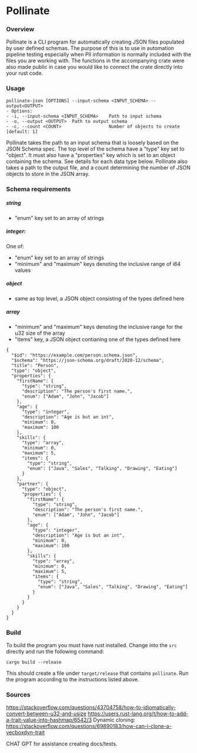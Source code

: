 # Pollinate

### Overview

Pollinate is a CLI program for automatically creating JSON files populated by user defined schemas. The purpose of this is to use in automation pipeline testing especially when PII information is normally included with the files you are working with. The functions in the accompanying crate were also made public in case you would like to connect the crate directly into your rust code.

### Usage

```
pollinate-json [OPTIONS] --input-schema <INPUT_SCHEMA> --output<OUTPUT>
- Options:
- -i, --input-schema <INPUT_SCHEMA>    Path to input schema
- -o, --output <OUTPUT>  Path to output schema
- -c, --count <COUNT>                  Number of objects to create [default: 1]
```

Pollinate takes the path to an input schema that is loosely based on the JSON Schema spec. The top level of the schema have a "type" key set to "object". It must also have a "properties" key which is set to an object containing the schema. See details for each data type below. Pollinate also takes a path to the output file, and a count determining the number of JSON objects to store in the JSON array.

### Schema requirements

##### string

- "enum" key set to an array of strings

##### integer:

One of:

- "enum" key set to an array of strings
- "minimum" and "maximum" keys denoting the inclusive range of i64 values

##### object

- same as top level, a JSON object consisting of the types defined here

##### array

- "minimum" and "maximum" keys denoting the inclusive range for the u32 size of the array
- "items" key, a JSON object contianing one of the types defined here

```
{
  "$id": "https://example.com/person.schema.json",
  "$schema": "https://json-schema.org/draft/2020-12/schema",
  "title": "Person",
  "type": "object",
  "properties": {
    "firstName": {
      "type": "string",
      "description": "The person's first name.",
      "enum": ["Adam", "John", "Jacob"]
    },
    "age": {
      "type": "integer",
      "description": "Age is but an int",
      "minimum": 0,
      "maximum": 100
    },
    "skills": {
      "type": "array",
      "minimum": 0,
      "maximum": 5,
      "items": {
        "type": "string",
        "enum": ["Java", "Sales", "Talking", "Drawing", "Eating"]
      }
    },
    "partner": {
      "type": "object",
      "properties": {
        "firstName": {
          "type": "string",
          "description": "The person's first name.",
          "enum": ["Adam", "John", "Jacob"]
        },
        "age": {
          "type": "integer",
          "description": "Age is but an int",
          "minimum": 0,
          "maximum": 100
        },
        "skills": {
          "type": "array",
          "minimum": 0,
          "maximum": 5,
          "items": {
            "type": "string",
            "enum": ["Java", "Sales", "Talking", "Drawing", "Eating"]
          }
        }
      }
    }
  }
}

```

### Build

To build the program you must have rust installed. Change into the `src` directly and run the following command:

```
cargo build --release
```

This should create a file under `target/release` that contains `pollinate`. Run the program according to the instructions listed above.

### Sources

https://stackoverflow.com/questions/43704758/how-to-idiomatically-convert-between-u32-and-usize
https://users.rust-lang.org/t/how-to-add-a-trait-value-into-hashmap/6542/3
Dynamic cloning: https://stackoverflow.com/questions/69890183/how-can-i-clone-a-vecboxdyn-trait

CHAT GPT for assistance creating docs/tests.
